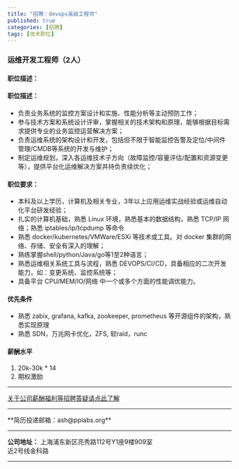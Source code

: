 ```yaml
---
title: "招聘：devops高级工程师"
published: true
categories: [招聘]
tags: [技术职位]
---
```


### 运维开发工程师（2人）
#### 职位描述：

#### 职位描述：
- 负责业务系统的监控方案设计和实施、性能分析等主动预防工作；
- 参与技术方案和系统设计评审，掌握相关的技术架构和原理，能够根据目标需求提供专业的业务监控运营解决方案；
- 负责运维系统的架构设计和开发，包括但不限于智能监控告警及定位/中间件管理/CMDB等系统的开发与维护；
- 制定运维规划，深入各运维技术子方向（故障监控/容量评估/配置和资源变更等），提供平台化运维解决方案并持负责续优化；

#### 职位要求：
- 本科及以上学历，计算机及相关专业，3年以上应用运维实战经验或运维自动化平台研发经验；
- 扎实的计算机基础，熟悉 Linux 环境，熟悉基本的数据结构，熟悉 TCP/IP 网络；熟悉 iptables/ip/tcpdump 等命令
- 熟悉 docker/kubernetes/VMWare/ESXi 等技术或工具。对 docker 集群的网络、存储、安全有深入的理解；
- 熟练掌握shell/python/Java/go等1至2种语言；
- 熟悉运维相关系统工具与流程，熟悉 DEVOPS/CI/CD，具备相应的二次开发能力，如：变更系统、监控系统等；
- 具备平台 CPU/MEM/IO/网络 中一个或多个方面的性能调优能力。

#### 优先条件
- 熟悉 zabix, grafana, kafka, zookeeper, prometheus 等开源组件的架构，熟悉实现原理
- 熟悉 SDN，万兆网卡优化，ZFS, 软raid，runc


#### 薪酬水平
  1. 20k-30k * 14
  2. 期权激励
  <hr>

  [关于公司薪酬福利等招聘答疑请点此了解](http://www.ashma.info/2019/03/01/Q&A-of-hiring/)

  <hr>
**简历投递邮箱：ash@pplabs.org**
<hr/>

**公司地址：** 上海浦东新区亮秀路112号Y1座9楼909室<br/>
近2号线金科路<br/>

<hr>
